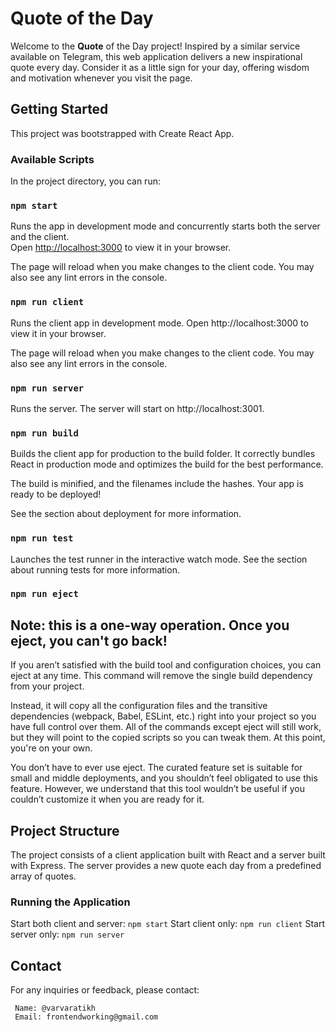 # Quote of the Day

Welcome to the **Quote** of the Day project! Inspired by a similar service available on Telegram, this web application delivers a new inspirational quote every day. Consider it as a little sign for your day, offering wisdom and motivation whenever you visit the page.

## Getting Started

This project was bootstrapped with Create React App.

### Available Scripts
In the project directory, you can run:

### `npm start`

Runs the app in development mode and concurrently starts both the server and the client.\
Open [http://localhost:3000](http://localhost:3000) to view it in your browser.

The page will reload when you make changes to the client code.
You may also see any lint errors in the console.

### `npm run client`

Runs the client app in development mode.
Open http://localhost:3000 to view it in your browser.

The page will reload when you make changes to the client code.
You may also see any lint errors in the console.

### `npm run server`

Runs the server.
The server will start on http://localhost:3001.


### `npm run build`

Builds the client app for production to the build folder.
It correctly bundles React in production mode and optimizes the build for the best performance.

The build is minified, and the filenames include the hashes.
Your app is ready to be deployed!

See the section about deployment for more information.


### `npm run test`

Launches the test runner in the interactive watch mode.
See the section about running tests for more information.


### `npm run eject`
## Note: this is a one-way operation. Once you eject, you can't go back!

If you aren’t satisfied with the build tool and configuration choices, you can eject at any time. This command will remove the single build dependency from your project.

Instead, it will copy all the configuration files and the transitive dependencies (webpack, Babel, ESLint, etc.) right into your project so you have full control over them. All of the commands except eject will still work, but they will point to the copied scripts so you can tweak them. At this point, you're on your own.

You don’t have to ever use eject. The curated feature set is suitable for small and middle deployments, and you shouldn’t feel obligated to use this feature. However, we understand that this tool wouldn’t be useful if you couldn’t customize it when you are ready for it.


## Project Structure

The project consists of a client application built with React and a server built with Express. The server provides a new quote each day from a predefined array of quotes.

### Running the Application
  
Start both client and server: 
        `npm start`
Start client only: 
        `npm run client`
Start server only: 
        `npm run server`

## Contact

For any inquiries or feedback, please contact:

     Name: @varvaratikh
     Email: frontendworking@gmail.com
